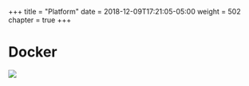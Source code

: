 +++
title = "Platform"
date = 2018-12-09T17:21:05-05:00
weight = 502
chapter = true
+++

# Docker

![](/images/docker/platform.png) 





